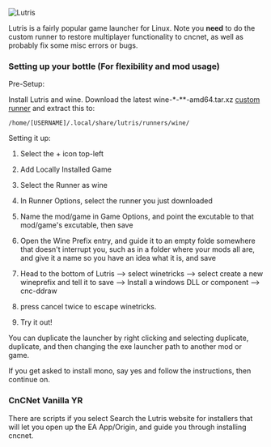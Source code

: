  
![Lutris](https://upload.wikimedia.org/wikipedia/commons/9/99/Lutris_Game_Platform_%28Logo%29.svg)

Lutris is a fairly popular game launcher for Linux. Note you **need** to do the custom runner to restore multiplayer functionality to cncnet, as well as probably fix some misc errors or bugs.

### Setting up your bottle (For flexibility and mod usage)

Pre-Setup:

Install Lutris and wine.
Download the latest wine-*-**-amd64.tar.xz [custom runner](https://github.com/Kron4ek/Wine-Builds/releases) and extract this to:
```
/home/[USERNAME]/.local/share/lutris/runners/wine/
```
Setting it up:


1. Select the + icon top-left

2. Add Locally Installed Game

3. Select the Runner as wine

4. In Runner Options, select the runner you just downloaded

5. Name the mod/game in Game Options, and point the excutable to that mod/game's excutable, then save

6. Open the Wine Prefix entry, and guide it to an empty folde somewhere that doesn't interrupt you, such as in a folder where your mods all are, and give it a name so you have an idea what it is, and save

7. Head to the bottom of Lutris --> select winetricks --> select create a new wineprefix and tell it to save  --> Install a windows DLL or component --> cnc-ddraw

8. press cancel twice to escape winetricks.

9. Try it out!


You can duplicate the launcher by right clicking and selecting duplicate, duplicate, and then changing the exe launcher path to another mod or game.

If you get asked to install mono, say yes and follow the instructions, then continue on.


### CnCNet Vanilla YR
There are scripts if you select Search the Lutris website for installers that will let you open up the EA App/Origin, and guide you through installing cncnet.
